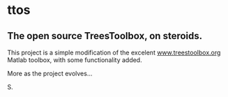 ttos
====

The open source TreesToolbox, on steroids.
------------------------------------------------


This project is a simple modification of the excelent 
www.treestoolbox.org Matlab toolbox, with some functionality
added. 

More as the project evolves...

S.